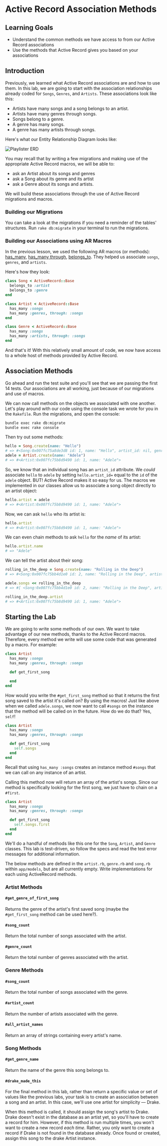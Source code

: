# Active Record Association Methods

## Learning Goals

- Understand the common methods we have access to from our Active Record
  associations
- Use the methods that Active Record gives you based on your associations

## Introduction

Previously, we learned what Active Record associations are and how to use them.
In this lab, we are going to start with the association relationships already
coded for `Songs`, `Genres`, and `Artists`. These associations look like this:

- Artists have many songs and a song belongs to an artist.
- Artists have many genres through songs.
- Songs belong to a genre.
- A genre has many songs.
- A genre has many artists through songs.

Here's what our Entity Relationship Diagram looks like:

![Playlister ERD](https://curriculum-content.s3.amazonaws.com/phase-3/active-record-associations-and-migrations/artists-songs-genres.png)

You may recall that by writing a few migrations and making use of the
appropriate Active Record macros, we will be able to:

- ask an Artist about its songs and genres
- ask a Song about its genre and its artist
- ask a Genre about its songs and artists.

We will build these associations through the use of Active Record migrations and
macros.

### Building our Migrations

You can take a look at the migrations if you need a reminder of the tables'
structures. Run `rake db:migrate` in your terminal to run the migrations.

### Building our Associations using AR Macros

In the previous lesson, we used the following AR macros (or methods):
[has_many][], [has_many through][], [belongs_to][]. They helped us associate
`songs`, `genres`, and `artists`.

[has_many]: http://guides.rubyonrails.org/association_basics.html#the-has-many-association
[has_many through]: http://guides.rubyonrails.org/association_basics.html#the-has-many-through-association
[belongs_to]: http://guides.rubyonrails.org/association_basics.html#the-belongs-to-association

Here's how they look:

```rb
class Song < ActiveRecord::Base
  belongs_to :artist
  belongs_to :genre
end
```

```rb
class Artist < ActiveRecord::Base
  has_many :songs
  has_many :genres, through: :songs
end
```

```rb
class Genre < ActiveRecord::Base
  has_many :songs
  has_many :artists, through: :songs
end
```

And that's it! With this relatively small amount of code, we now have access to
a whole host of methods provided by Active Record.

## Association Methods

Go ahead and run the test suite and you'll see that we are passing the first 14
tests. Our associations are all working, just because of our migrations and use
of macros.

We can now call methods on the objects we associated with one another. Let's
play around with our code using the console task we wrote for you in the
`Rakefile`. Run the migrations, and open the console:

```sh
bundle exec rake db:migrate
bundle exec rake console
```

Then try out some methods:

```rb
hello = Song.create(name: "Hello")
# => #<Song:0x007fc75a8de3d8 id: 1, name: "Hello", artist_id: nil, genre_id: nil>
adele = Artist.create(name: "Adele")
# => #<Artist:0x007fc75b8d9490 id: 1, name: "Adele">
```

So, we know that an individual song has an `artist_id` attribute. We _could_
associate `hello` to `adele` by setting `hello.artist_id=` equal to the `id` of
the `adele` object. BUT! Active Record makes it so easy for us. The macros we
implemented in our classes allow us to associate a song object directly to an
artist object:

```rb
hello.artist = adele
# => #<Artist:0x007fc75b8d9490 id: 1, name: "Adele">
```

Now, we can ask `hello` who its artist is:

```rb
hello.artist
# => #<Artist:0x007fc75b8d9490 id: 1, name: "Adele">
```

We can even chain methods to ask `hello` for the _name_ of its artist:

```rb
hello.artist.name
# => "Adele"
```

We can tell the artist about their song:

```rb
rolling_in_the_deep = Song.create(name: "Rolling in the Deep")
# => #<Song:0x007fc75bb4d1e0 id: 2, name: "Rolling in the Deep", artist_id: nil, genre_id: nil>
```

```rb
adele.songs << rolling_in_the_deep
# => #[ <Song:0x007fc75bb4d1e0 id: 2, name: "Rolling in the Deep", artist_id: 1, genre_id: nil> ]

rolling_in_the_deep.artist
# => #<Artist:0x007fc75b8d9490 id: 1, name: "Adele">
```

## Starting the Lab

We are going to write some methods of our own. We want to take advantage of our
new methods, thanks to the Active Record macros. Therefore, every method we write
will use some code that was generated by a macro. For example:

```rb
class Artist
  has_many :songs
  has_many :genres, through: :songs

  def get_first_song

  end
end
```

How would you write the `#get_first_song` method so that it returns the first
song saved to the artist it's called on? By using the macros! Just like
above when we called `adele.songs`, we now want to call `#songs` on the instance
that the method will be called on in the future. How do we do that? Yes, `self`!

```rb
class Artist
  has_many :songs
  has_many :genres, through: :songs

  def get_first_song
    self.songs
  end
end
```

Recall that using `has_many :songs` creates an instance method `#songs` that we
can call on any instance of an artist.

Calling this method now will return an array of the artist's songs. Since our
method is specifically looking for the first song, we just have to chain on a
`#first`.

```rb
class Artist
  has_many :songs
  has_many :genres, through: :songs

  def get_first_song
    self.songs.first
  end
end
```

We'll do a handful of methods like this one for the `Song`, `Artist`, and
`Genre` classes. This lab is test-driven, so follow the specs and read the test
error messages for additional information.

The below methods are defined in the `artist.rb`, `genre.rb` and `song.rb`
within `app/models`, but are all currently empty. Write implementations for each
using ActiveRecord methods.

### Artist Methods

#### `#get_genre_of_first_song`

Returns the genre of the artist's first saved song (maybe the `#get_first_song`
method can be used here?).

#### `#song_count`

Return the total number of songs associated with the artist.

#### `#genre_count`

Return the total number of genres associated with the artist.

### Genre Methods

#### `#song_count`

Return the total number of songs associated with the genre.

#### `#artist_count`

Return the number of artists associated with the genre.

#### `#all_artist_names`

Return an array of strings containing every artist's name.

### Song Methods

#### `#get_genre_name`

Return the name of the genre this song belongs to.

#### `#drake_made_this`

For the final method in this lab, rather than return a specific value or set of
values like the previous labs, your task is to create an association between a
song and an artist. In this case, we'll use one artist for simplicity — Drake.

When this method is called, it should assign the song's artist to Drake. Drake
doesn't exist in the database as an artist yet, so you'll have to create a
record for him. However, if this method is run multiple times, you won't want to
create a new record _each time_. Rather, you only want to create a record if
Drake is not found in the database already. Once found or created, assign this
song to the drake Artist instance.
